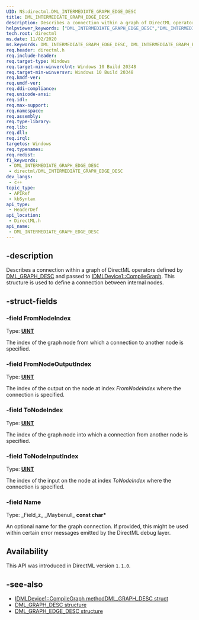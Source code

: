 ```yaml
---
UID: NS:directml.DML_INTERMEDIATE_GRAPH_EDGE_DESC
title: DML_INTERMEDIATE_GRAPH_EDGE_DESC
description: Describes a connection within a graph of DirectML operators defined by [DML_GRAPH_DESC](/windows/desktop/api/directml/ns-directml-dml_graph_desc) and passed to [IDMLDevice1::CompileGraph](/windows/desktop/api/directml/nf-directml-idmldevice1-compilegraph). This structure is used to define a connection between internal nodes.
helpviewer_keywords: ["DML_INTERMEDIATE_GRAPH_EDGE_DESC","DML_INTERMEDIATE_GRAPH_EDGE_DESC structure","direct3d12.dml_intermediate_graph_edge_desc","directml/DML_INTERMEDIATE_GRAPH_EDGE_DESC"]
tech.root: directml
ms.date: 11/02/2020
ms.keywords: DML_INTERMEDIATE_GRAPH_EDGE_DESC, DML_INTERMEDIATE_GRAPH_EDGE_DESC structure, direct3d12.dml_intermediate_graph_edge_desc, directml/DML_INTERMEDIATE_GRAPH_EDGE_DESC
req.header: directml.h
req.include-header: 
req.target-type: Windows
req.target-min-winverclnt: Windows 10 Build 20348
req.target-min-winversvr: Windows 10 Build 20348
req.kmdf-ver: 
req.umdf-ver: 
req.ddi-compliance: 
req.unicode-ansi: 
req.idl: 
req.max-support: 
req.namespace: 
req.assembly: 
req.type-library: 
req.lib: 
req.dll: 
req.irql: 
targetos: Windows
req.typenames: 
req.redist: 
f1_keywords:
 - DML_INTERMEDIATE_GRAPH_EDGE_DESC
 - directml/DML_INTERMEDIATE_GRAPH_EDGE_DESC
dev_langs:
 - c++
topic_type:
 - APIRef
 - kbSyntax
api_type:
 - HeaderDef
api_location:
 - DirectML.h
api_name:
 - DML_INTERMEDIATE_GRAPH_EDGE_DESC
---
```


## -description

Describes a connection within a graph of DirectML operators defined by [DML_GRAPH_DESC](/windows/desktop/api/directml/ns-directml-dml_graph_desc) and passed to [IDMLDevice1::CompileGraph](/windows/desktop/api/directml/nf-directml-idmldevice1-compilegraph). This structure is used to define a connection between internal nodes.

## -struct-fields

### -field FromNodeIndex
 
Type: **[UINT](/windows/desktop/winprog/windows-data-types)**

The index of the graph node from which a connection to another node is specified.

### -field FromNodeOutputIndex
 
Type: **[UINT](/windows/desktop/winprog/windows-data-types)**

The index of the output on the node at index *FromNodeIndex* where the connection is specified.

### -field ToNodeIndex
 
Type: **[UINT](/windows/desktop/winprog/windows-data-types)**

The index of the graph node into which a connection from another node is specified.

### -field ToNodeInputIndex
 
Type: **[UINT](/windows/desktop/winprog/windows-data-types)**

The index of the input on the node at index *ToNodeIndex* where the connection is specified.

### -field Name

Type: \_Field\_z\_ \_Maybenull\_ **const char\***

An optional name for the graph connection. If provided, this might be used within certain error messages emitted by the DirectML debug layer.

## Availability

This API was introduced in DirectML version `1.1.0`.

## -see-also

* [IDMLDevice1::CompileGraph method](/windows/desktop/api/directml/nf-directml-idmldevice1-compilegraph)[DML_GRAPH_DESC struct](dml_graph_desc.md)    
* [DML_GRAPH_DESC structure](/windows/desktop/api/directml/ns-directml-dml_graph_desc)
* [DML_GRAPH_EDGE_DESC structure](/windows/desktop/api/directml/ns-directml-dml_graph_edge_desc)
